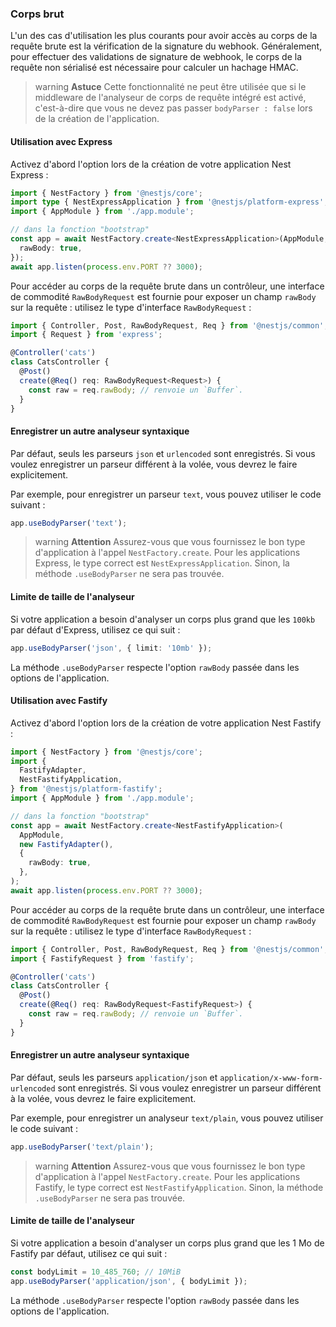 ### Corps brut

L'un des cas d'utilisation les plus courants pour avoir accès au corps de la requête brute est la vérification de la signature du webhook. Généralement, pour effectuer des validations de signature de webhook, le corps de la requête non sérialisé est nécessaire pour calculer un hachage HMAC.

> warning **Astuce** Cette fonctionnalité ne peut être utilisée que si le middleware de l'analyseur de corps de requête intégré est activé, c'est-à-dire que vous ne devez pas passer `bodyParser : false` lors de la création de l'application.

#### Utilisation avec Express

Activez d'abord l'option lors de la création de votre application Nest Express :

```typescript
import { NestFactory } from '@nestjs/core';
import type { NestExpressApplication } from '@nestjs/platform-express';
import { AppModule } from './app.module';

// dans la fonction "bootstrap"
const app = await NestFactory.create<NestExpressApplication>(AppModule, {
  rawBody: true,
});
await app.listen(process.env.PORT ?? 3000);
```

Pour accéder au corps de la requête brute dans un contrôleur, une interface de commodité `RawBodyRequest` est fournie pour exposer un champ `rawBody` sur la requête : utilisez le type d'interface `RawBodyRequest` :

```typescript
import { Controller, Post, RawBodyRequest, Req } from '@nestjs/common';
import { Request } from 'express';

@Controller('cats')
class CatsController {
  @Post()
  create(@Req() req: RawBodyRequest<Request>) {
    const raw = req.rawBody; // renvoie un `Buffer`.
  }
}
```

#### Enregistrer un autre analyseur syntaxique

Par défaut, seuls les parseurs `json` et `urlencoded` sont enregistrés. Si vous voulez enregistrer un parseur différent à la volée, vous devrez le faire explicitement.

Par exemple, pour enregistrer un parseur `text`, vous pouvez utiliser le code suivant :

```typescript
app.useBodyParser('text');
```

> warning **Attention** Assurez-vous que vous fournissez le bon type d'application à l'appel `NestFactory.create`. Pour les applications Express, le type correct est `NestExpressApplication`. Sinon, la méthode `.useBodyParser` ne sera pas trouvée.

#### Limite de taille de l'analyseur

Si votre application a besoin d'analyser un corps plus grand que les `100kb` par défaut d'Express, utilisez ce qui suit :

```typescript
app.useBodyParser('json', { limit: '10mb' });
```

La méthode `.useBodyParser` respecte l'option `rawBody` passée dans les options de l'application.

#### Utilisation avec Fastify

Activez d'abord l'option lors de la création de votre application Nest Fastify :

```typescript
import { NestFactory } from '@nestjs/core';
import {
  FastifyAdapter,
  NestFastifyApplication,
} from '@nestjs/platform-fastify';
import { AppModule } from './app.module';

// dans la fonction "bootstrap"
const app = await NestFactory.create<NestFastifyApplication>(
  AppModule,
  new FastifyAdapter(),
  {
    rawBody: true,
  },
);
await app.listen(process.env.PORT ?? 3000);
```

Pour accéder au corps de la requête brute dans un contrôleur, une interface de commodité `RawBodyRequest` est fournie pour exposer un champ `rawBody` sur la requête : utilisez le type d'interface `RawBodyRequest` :

```typescript
import { Controller, Post, RawBodyRequest, Req } from '@nestjs/common';
import { FastifyRequest } from 'fastify';

@Controller('cats')
class CatsController {
  @Post()
  create(@Req() req: RawBodyRequest<FastifyRequest>) {
    const raw = req.rawBody; // renvoie un `Buffer`.
  }
}
```

#### Enregistrer un autre analyseur syntaxique

Par défaut, seuls les parseurs `application/json` et `application/x-www-form-urlencoded` sont enregistrés. Si vous voulez enregistrer un parseur différent à la volée, vous devrez le faire explicitement.

Par exemple, pour enregistrer un analyseur `text/plain`, vous pouvez utiliser le code suivant :

```typescript
app.useBodyParser('text/plain');
```

> warning **Attention** Assurez-vous que vous fournissez le bon type d'application à l'appel `NestFactory.create`. Pour les applications Fastify, le type correct est `NestFastifyApplication`. Sinon, la méthode `.useBodyParser` ne sera pas trouvée.

#### Limite de taille de l'analyseur

Si votre application a besoin d'analyser un corps plus grand que les 1 Mo de Fastify par défaut, utilisez ce qui suit :

```typescript
const bodyLimit = 10_485_760; // 10MiB
app.useBodyParser('application/json', { bodyLimit });
```

La méthode `.useBodyParser` respecte l'option `rawBody` passée dans les options de l'application.
